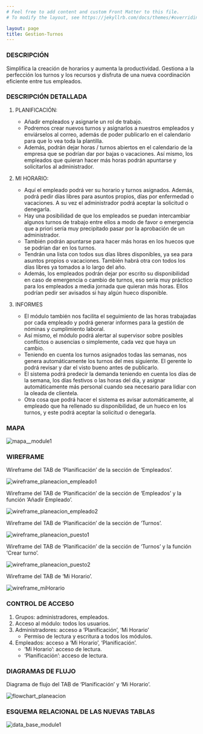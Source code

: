 ```yaml
---
# Feel free to add content and custom Front Matter to this file.
# To modify the layout, see https://jekyllrb.com/docs/themes/#overriding-theme-defaults

layout: page
title: Gestion-Turnos
---
```


### DESCRIPCIÓN
Simplifica la creación de horarios y aumenta la productividad. Gestiona a la perfección los turnos y los recursos y disfruta de una nueva coordinación eficiente entre tus empleados.

### DESCRIPCIÓN DETALLADA

1. PLANIFICACIÓN:
	- Añadir empleados y asignarle un rol de trabajo.
    - Podremos crear nuevos turnos y asignarlos a nuestros empleados y enviárselos al correo, además de poder publicarlo en el calendario para que lo vea toda la plantilla. 
	- Además, podrán dejar horas / turnos abiertos en el calendario de la empresa que se podrían dar por bajas o vacaciones. Así mismo, los empleados que quieran hacer más horas podrán apuntarse y solicitarlos al administrador.

2. MI HORARIO:
	- Aquí el empleado podrá ver su horario y turnos asignados. Además, podrá pedir días libres para asuntos propios, días por enfermedad o vacaciones. A su vez el administrador podrá aceptar la solicitud o denegarla.
	- Hay una posibilidad de que los empleados se puedan intercambiar algunos turnos de trabajo entre ellos a modo de favor o emergencia que a priori sería muy precipitado pasar por la aprobación de un administrador.
	- También podrán apuntarse para hacer más horas en los huecos que se podrían dar en los turnos.
	- Tendrán una lista con todos sus días libres disponibles, ya sea para asuntos propios o vacaciones. También habrá otra con todos los días libres ya tomados a lo largo del año.
	- Además, los empleados podrán dejar por escrito su disponibilidad en caso de emergencia o cambio de turnos, eso sería muy práctico para los empleados a media jornada que quieran más horas. Ellos podrían pedir ser avisados si hay algún hueco disponible.

3. INFORMES
	- El módulo también nos facilita el seguimiento de las horas trabajadas por cada empleado y podrá generar informes para la gestión de nóminas y cumplimiento laboral.
	- Así mismo, el módulo podrá alertar al supervisor sobre posibles conflictos o ausencias o simplemente, cada vez que haya un cambio.
	- Teniendo en cuenta los turnos asignados todas las semanas, nos genera automáticamente los turnos del mes siguiente. El gerente lo podrá revisar y dar el visto bueno antes de publicarlo.
	- El sistema podrá predecir la demanda teniendo en cuenta los días de la semana, los días festivos o las horas del día, y asignar automáticamente más personal cuando sea necesario para lidiar con la oleada de clientela. 
    - Otra cosa que podrá hacer el sistema es avisar automáticamente, al empleado que ha rellenado su disponibilidad, de un hueco en los turnos, y este podrá aceptar la solicitud o denegarla.


### MAPA

![mapa__module1](img/mapa__module1.jpg)


### WIREFRAME

Wireframe del TAB de ‘Planificación’ de la sección de ‘Empleados’.

![wireframe_planeacion_empleado1](img/wireframe_planeacion_empleado1.jpg)

Wireframe del TAB de ‘Planificación’ de la sección de ‘Empleados’ y la función ‘Añadir Empleado’.

![wireframe_planeacion_empleado2](img/wireframe_planeacion_empleado2.jpg)

Wireframe del TAB de ‘Planificación’ de la sección de ‘Turnos’.

![wireframe_planeacion_puesto1](img/wireframe_planeacion_puesto1.jpg)

Wireframe del TAB de ‘Planificación’ de la sección de ‘Turnos’ y la función ‘Crear turno’.

![wireframe_planeacion_puesto2](img/wireframe_planeacion_puesto2.jpg)

Wireframe del TAB de ‘Mi Horario’.

![wireframe_miHorario](img/wireframe_miHorario.jpg)


### CONTROL DE ACCESO

1. Grupos: administradores, empleados.
2. Acceso al módulo: todos los usuarios.
3. Administradores: acceso a ‘Planificación’, ‘Mi Horario’ 
	- Permiso de lectura y escritura a todos los módulos.
4. Empleados: acceso a ‘Mi Horario’, ‘Planificación’.
	- ‘Mi Horario’: acceso de lectura.
	- ‘Planificación’: acceso de lectura.


### DIAGRAMAS DE FLUJO

Diagrama de flujo del TAB de ‘Planificación’ y ‘Mi Horario’.

![flowchart_planeacion](img/flowchart_planeacion.jpg)


### ESQUEMA RELACIONAL DE LAS NUEVAS TABLAS

![data_base_module1](img/data_base_module1.jpg)






